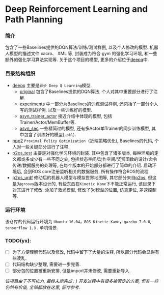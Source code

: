 # Deep Reinforcement Learning and Path Planning

### 简介

包含了一些Baselines提供的DQN算法/训练/测试样例, 以及个人修改的模型. 机器人模型的描述文件 xacro、 XML 等, 封装成为符合 gym 的强化学习环境, 和一些额外的强化学习算法实现等. 关于这个项目的模型, 更多的介绍位于[deepq](./deepq)中.

### 目录结构组织
* [deepq](./deepq) 主要是`异步 Deep Q Learning`模型.
  - [original](./deepq/original) 包含了Baselines提供的DQN算法, 个人对其中重要部分进行了注解.
  - [experiments](./deepq/experiments) 中一部分为Baselines的训练测试样例, 还包括了一部分个人写的测试样例, 以及一些训练好的模型.
  - [asyn_trainer_actor](./deepq/asyn_trainer_actor) 接近介绍中体现的模型, 包括Trainer/Actor/MemBuffer等.
  - [asyn_sec](./deepq/asyn_sec) 一些精简过的模型, 还有多Actor单Trainer的同步训练模型, 其中包含了训练好的模型(`.pkl`).
* [ppo2](./ppo2) `Proximal Policy Optimization`（近端策略优化), Baselines的代码, 个人对一些关键部分进行了注释.
* [p2os_test](./p2os_test) 主要是对强化学习环境的封装. 其中包含了诸多版本, 每种环境的定义都或多或少有一些不同之处, 包括状态空间/动作空间/奖赏函数的设计/命令传递/数据服务的处理等, 在每个版本的开始部分都进行了简单的介绍. 启动环境后, 会到ROS core注册监听相关的数据服务, 所有操作符合ROS的流程.
* [p2os_urdf](./p2os_urdf) 修动后的机器人模型与模拟世界地图等, 其它部分来自[p2os](http://wiki.ros.org/p2os), 但这是为`groovy`版本设计的, 有些东西在`Kinetic Kame`下不能正常运行, 该目录下对其进行了修改. 添加了激光模型, 修改了3d模型的位置, 仿真定位, 差速控制等.

### 运行环境
该仓库的代码运行环境为 `Ubuntu 16.04`，`ROS Kinetic Kame`，`gazebo 7.0.0`, `tensorflow 1.8` . 单机情景.
### TODO(yx):
- [ ] 为了方便理解代码以及修改, 代码中留下了大量的注释, 所以部分代码会显得有些凌乱.
- [ ] 代码结构缺少整理, 需要进一步完善.
- [ ] 部分包的位置被重新安排, 但是import并未修改, 需要重新导入.

*该项目由于不可抗力, 最终未能完成 : )*
*开发过程中有很多被否定的方案, 但有一些仍然有价值, 全部都放在这里, 留作参考.*

